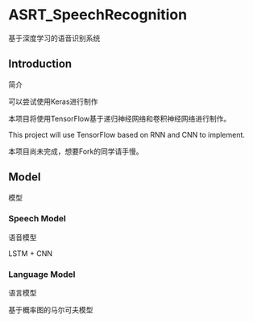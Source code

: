 # ASRT_SpeechRecognition
基于深度学习的语音识别系统

## Introduction
简介

可以尝试使用Keras进行制作

本项目将使用TensorFlow基于递归神经网络和卷积神经网络进行制作。

This project will use TensorFlow based on RNN and CNN to implement. 

本项目尚未完成，想要Fork的同学请手慢。

## Model
模型

### Speech Model
语音模型

LSTM + CNN

### Language Model
语言模型

基于概率图的马尔可夫模型

